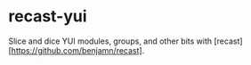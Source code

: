recast-yui
==========

Slice and dice YUI modules, groups, and other bits with [recast][https://github.com/benjamn/recast].
